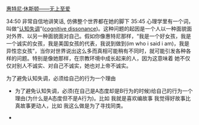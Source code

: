 
[惠特尼·休斯顿——无上至爱](http://www.bilibili.com/video/av10340209/)


34:50 非常自信地讲笑话, 仿佛整个世界都在她的脚下
35:45
心理学里有一个词，叫做“[认知失调](https://zh.wikipedia.org/wiki/認知失調)”([cognitive dissonance](https://www.quora.com/What-are-some-examples-of-cognitive-dissonance-in-everyday-life))。这种问题的起因是一个人以一种面貌面对外界、以另一种面貌面对自己。假如你像惠特尼那样，“我是一个好女孩，我是一个诚实的女孩，我是美国女孩的代表，我说到做到(im who i said i am)，我是异性恋女孩”，当你对世界说出这么多而真相可能稍有不同时，就可能引发各种各样的问题。特别是像她那样，在宗教环境中成长起来的人，因为这意味着 她不仅仅对别人不诚实、对自己不诚实，她也对上帝不诚实。

为了避免认知失调，必须给自己的行为一个理由
- 为了避免认知失调，必须(在自己是A态度却是B行为的时候)给自己的行为一个理由(为什么是A态度但不是A行为)。比如 我就是喜欢编故事 我觉得好故事比真故事更动人，比如 我这么做是为了寻找同类。

-
